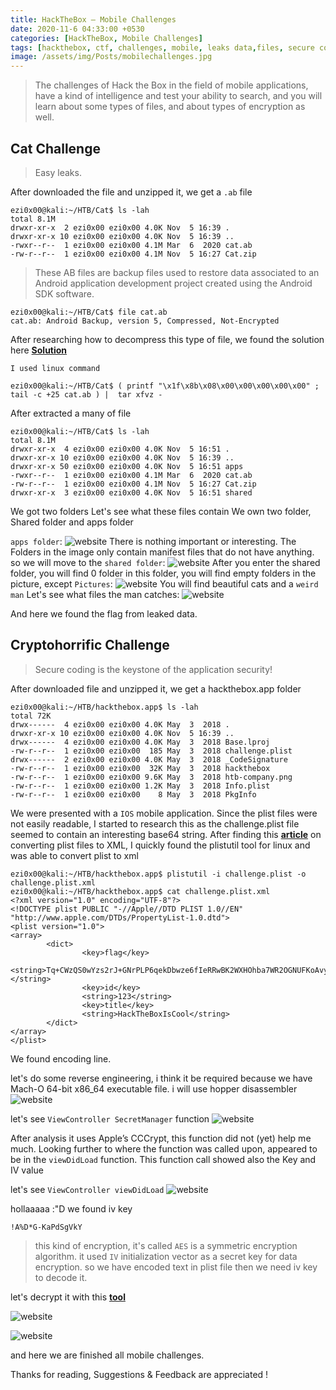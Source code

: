 ```yaml
---
title: HackTheBox — Mobile Challenges
date: 2020-11-6 04:33:00 +0530
categories: [HackTheBox, Mobile Challenges]
tags: [hackthebox, ctf, challenges, mobile, leaks data,files, secure coding, reverse engineer, encryption, application security]
image: /assets/img/Posts/mobilechallenges.jpg
---
```

>The challenges of Hack the Box in the field of mobile applications,
have a kind of intelligence and test your ability to search, and you will learn about some types of files,
and about types of encryption as well.

## Cat Challenge
>Easy leaks.

After downloaded the file and unzipped it, we get a `.ab` file
```shell
ezi0x00@kali:~/HTB/Cat$ ls -lah
total 8.1M
drwxr-xr-x  2 ezi0x00 ezi0x00 4.0K Nov  5 16:39 .
drwxr-xr-x 10 ezi0x00 ezi0x00 4.0K Nov  5 16:39 ..
-rwxr--r--  1 ezi0x00 ezi0x00 4.1M Mar  6  2020 cat.ab
-rw-r--r--  1 ezi0x00 ezi0x00 4.1M Nov  5 16:27 Cat.zip
```
>These AB files are backup files used to restore data associated to 
 an Android application development project created using the Android SDK software.

```shell
ezi0x00@kali:~/HTB/Cat$ file cat.ab
cat.ab: Android Backup, version 5, Compressed, Not-Encrypted
```
After researching how to decompress this type of file, we found the solution here [**Solution**](https://stackoverflow.com/questions/18533567/how-to-extract-or-unpack-an-ab-file-android-backup-file)

`I used linux command` 
```shell
ezi0x00@kali:~/HTB/Cat$ ( printf "\x1f\x8b\x08\x00\x00\x00\x00\x00" ; tail -c +25 cat.ab ) |  tar xfvz -
```
After extracted a many of file 
```shell
ezi0x00@kali:~/HTB/Cat$ ls -lah
total 8.1M
drwxr-xr-x  4 ezi0x00 ezi0x00 4.0K Nov  5 16:51 .
drwxr-xr-x 10 ezi0x00 ezi0x00 4.0K Nov  5 16:39 ..
drwxr-xr-x 50 ezi0x00 ezi0x00 4.0K Nov  5 16:51 apps
-rwxr--r--  1 ezi0x00 ezi0x00 4.1M Mar  6  2020 cat.ab
-rw-r--r--  1 ezi0x00 ezi0x00 4.1M Nov  5 16:27 Cat.zip
drwxr-xr-x  3 ezi0x00 ezi0x00 4.0K Nov  5 16:51 shared
```
We got two folders
Let's see what these files contain
We own two folder, Shared folder and apps folder

`apps folder`:
![website](/assets/img/Posts/appsfolder.png)
There is nothing important or interesting.
The Folders in the image only contain manifest files that do not have anything.
so we will move to the `shared folder`:
![website](/assets/img/Posts/sharedfolder.png)
After you enter the shared folder, you will find 0 folder in this folder,
you will find empty folders in the picture, except `Pictures`: 
![website](/assets/img/Posts/sharedfolderpictures.png)
You will find beautiful cats and a `weird man`
Let's see what files the man catches:
![website](/assets/img/Posts/catmobileflag.png)

And here we found the flag from leaked data.

## Cryptohorrific Challenge
>Secure coding is the keystone of the application security!

After downloaded file and unzipped it, we get a hackthebox.app folder
```shell
ezi0x00@kali:~/HTB/hackthebox.app$ ls -lah
total 72K
drwx------  4 ezi0x00 ezi0x00 4.0K May  3  2018 .
drwxr-xr-x 10 ezi0x00 ezi0x00 4.0K Nov  5 16:39 ..
drwx------  4 ezi0x00 ezi0x00 4.0K May  3  2018 Base.lproj
-rw-r--r--  1 ezi0x00 ezi0x00  185 May  3  2018 challenge.plist
drwx------  2 ezi0x00 ezi0x00 4.0K May  3  2018 _CodeSignature
-rw-r--r--  1 ezi0x00 ezi0x00  32K May  3  2018 hackthebox
-rw-r--r--  1 ezi0x00 ezi0x00 9.6K May  3  2018 htb-company.png
-rw-r--r--  1 ezi0x00 ezi0x00 1.2K May  3  2018 Info.plist
-rw-r--r--  1 ezi0x00 ezi0x00    8 May  3  2018 PkgInfo
```
We were presented with a `IOS` mobile application.
Since the plist files were not easily readable, I started to research this as the challenge.plist file seemed to contain an interesting base64 string. 
After finding this [**article**](https://osxdaily.com/2016/03/10/convert-plist-file-xml-binary-mac-os-x-plutil/) on converting plist files to XML, 
I quickly found the plistutil tool for linux and was able to convert plist to xml 
```shell
ezi0x00@kali:~/HTB/hackthebox.app$ plistutil -i challenge.plist -o challenge.plist.xml
ezi0x00@kali:~/HTB/hackthebox.app$ cat challenge.plist.xml
<?xml version="1.0" encoding="UTF-8"?>
<!DOCTYPE plist PUBLIC "-//Apple//DTD PLIST 1.0//EN" "http://www.apple.com/DTDs/PropertyList-1.0.dtd">
<plist version="1.0">
<array>
        <dict>
                <key>flag</key>
                <string>Tq+CWzQS0wYzs2rJ+GNrPLP6qekDbwze6fIeRRwBK2WXHOhba7WR2OGNUFKoAvyW7njTCMlQzlwIRdJvaP2iYQ==</string>
                <key>id</key>
                <string>123</string>
                <key>title</key>
                <string>HackTheBoxIsCool</string>
        </dict>
</array>
</plist>
```
We found encoding line.

let's do some reverse engineering, i think it be required because we have Mach-O 64-bit x86_64 executable file.
i will use hopper disassembler 
![website](/assets/img/Posts/reversemobile1.png)

let's see `ViewController SecretManager` function
![website](/assets/img/Posts/reversemobile2.png)

After analysis it uses Apple’s CCCrypt, this function did not (yet) help me much. 
Looking further to where the function was called upon, appeared to be in the `viewDidLoad` function.
This function call showed also the Key and IV value

let's see `ViewController viewDidLoad`
![website](/assets/img/Posts/reversemobile3.png)

hollaaaaa :"D we found iv key 
```shell
!A%D*G-KaPdSgVkY
```
>this kind of encryption, it's called `AES` is a symmetric encryption algorithm.
it used `IV`  initialization vector as a secret key for data encryption.
so we have encoded text in plist file then we need iv key to decode it. 

let's decrypt it with this [**tool**](https://www.devglan.com/online-tools/aes-encryption-decryption)

![website](/assets/img/Posts/decrypt1.png)

![website](/assets/img/Posts/decrypt2.png)

and here we are finished all mobile challenges. 

Thanks for reading, Suggestions & Feedback are appreciated !



